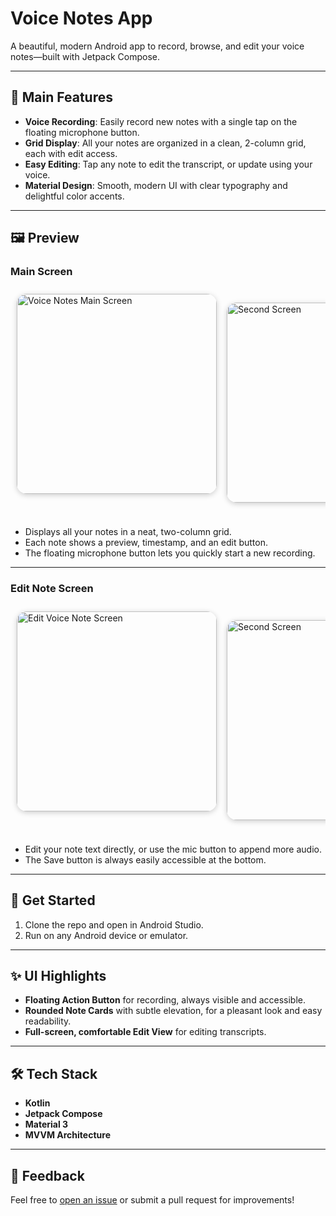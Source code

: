 # Voice Notes App

A beautiful, modern Android app to record, browse, and edit your voice notes—built with Jetpack Compose.

---

## 📱 Main Features

- **Voice Recording**: Easily record new notes with a single tap on the floating microphone button.
- **Grid Display**: All your notes are organized in a clean, 2-column grid, each with edit access.
- **Easy Editing**: Tap any note to edit the transcript, or update using your voice.
- **Material Design**: Smooth, modern UI with clear typography and delightful color accents.

---

## 🖼️ Preview

### Main Screen

<div style="display: flex; flex-wrap: nowrap; overflow-x: auto; gap: 16px; padding: 10px;">
  <img src="https://github.com/user-attachments/assets/4485044c-3cd2-4703-b0f1-3a96eb8b910c" 
       alt="Voice Notes Main Screen" 
       width="320" 
       style="border-radius: 16px; box-shadow: 0 2px 8px #ccc; flex-shrink: 0;" />
  
  <img src="https://github.com/user-attachments/assets/04d81faf-6b61-478d-8473-622ff9538de8" 
       alt="Second Screen" 
       width="320" 
       style="border-radius: 16px; box-shadow: 0 2px 8px #ccc; flex-shrink: 0;" />
       </div>


- Displays all your notes in a neat, two-column grid.
- Each note shows a preview, timestamp, and an edit button.
- The floating microphone button lets you quickly start a new recording.

---

### Edit Note Screen

<div style="display: flex; flex-wrap: nowrap; overflow-x: auto; gap: 16px; padding: 10px;">
  <img src="https://github.com/user-attachments/assets/06e81681-36f1-4122-aa2b-e3b12cb80950" alt="Edit Voice Note Screen" width="320"        style="border-radius: 16px; box-shadow: 0 2px 8px #ccc; flex-shrink: 0;" />
  
 <img src="https://github.com/user-attachments/assets/e78013c2-d0f9-4a07-8cfb-093fdb9a2ff7" 
       alt="Second Screen" 
       width="320" 
              style="border-radius: 16px; box-shadow: 0 2px 8px #ccc; flex-shrink: 0;" />
</div>

- Edit your note text directly, or use the mic button to append more audio.
- The Save button is always easily accessible at the bottom.

---

## 🚀 Get Started

1. Clone the repo and open in Android Studio.
2. Run on any Android device or emulator.

---

## ✨ UI Highlights

- **Floating Action Button** for recording, always visible and accessible.
- **Rounded Note Cards** with subtle elevation, for a pleasant look and easy readability.
- **Full-screen, comfortable Edit View** for editing transcripts.

---

## 🛠️ Tech Stack

- **Kotlin**
- **Jetpack Compose**
- **Material 3**
- **MVVM Architecture**

---

## 📣 Feedback

Feel free to [open an issue](https://github.com/your-repo/issues) or submit a pull request for improvements!
